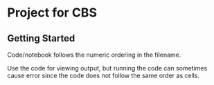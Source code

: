 # Project for CBS

## Getting Started
Code/notebook follows the numeric ordering in the filename.

Use the code for viewing output, but running the code can sometimes cause error since the code does not follow the same order as cells.
